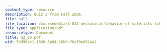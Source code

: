 ```yaml
---
content_type: resource
description: Quiz 2 from Fall 2006.
file: null
file_location: /coursemedia/3-032-mechanical-behavior-of-materials-fall-2007/56d96ac116365e8416b0f8af9e6914a1_q2_06.pdf
file_type: application/pdf
resourcetype: Document
title: q2_06.pdf
uid: 56d96ac1-1636-5e84-16b0-f8af9e6914a1
---
```

